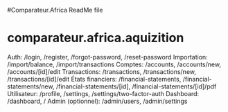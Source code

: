 #Comparateur.Africa ReadMe file
# comparateur.africa.aquizition


Auth: /login, /register, /forgot-password, /reset-password
Importation: /import/balance, /import/transactions
Comptes: /accounts, /accounts/new, /accounts/[id]/edit
Transactions: /transactions, /transactions/new, /transactions/[id]/edit
États financiers: /financial-statements, /financial-statements/new, /financial-statements/[id], /financial-statements/[id]/pdf
Utilisateur: /profile, /settings, /settings/two-factor-auth
Dashboard: /dashboard, /
Admin (optionnel): /admin/users, /admin/settings
